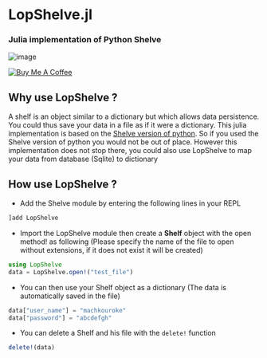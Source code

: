 LopShelve.jl
============

### Julia implementation of Python Shelve
![image](https://user-images.githubusercontent.com/40785379/178375594-9693995a-3b67-40fb-aca7-5fce51b1ba94.png)

<a href="https://buymeacoffee.com/machkouroke" target="_blank"><img src="https://www.buymeacoffee.com/assets/img/custom_images/orange_img.png" alt="Buy Me A Coffee" style="height: auto !important;width: auto !important;" ></a>


## Why use LopShelve ?
A shelf is an object similar to a dictionary but which allows data persistence. You could thus save your data in a file as if it were a dictionary. This julia implementation is based on the <a href="https://docs.python.org/3/library/shelve.html">Shelve version of python</a>. So if you used the Shelve version of python you would not be out of place.
However this implementation does not stop there, you could also use LopShelve to map 
your data from database (Sqlite) to dictionary

## How use LopShelve ?
- Add the Shelve module by entering the following lines in your REPL 
```julia
]add LopShelve

```
- Import the LopShelve module then create a <b>Shelf</b> object with the open method! as following (Please specify the name of the file to open without extensions, if it does not exist it will be created)
```julia
using LopShelve
data = LopShelve.open!("test_file")
```
- You can then use your Shelf object as a dictionary (The data is automatically saved in the file)
```julia
data["user_name"] = "machkouroke"
data["password"] = "abcdefgh"
```
- You can delete a Shelf and his file with the ```delete!``` function
```julia
delete!(data)
```
